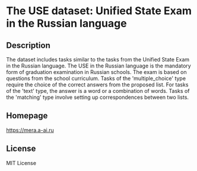 # The USE dataset: Unified State Exam in the Russian language

## Description

The dataset includes tasks similar to the tasks from the Unified
State Exam in the Russian language. The USE in the Russian language is the mandatory
form of graduation examination in Russian schools. The exam is based on questions
from the school curriculum. Tasks of the 'multiple_choice' type require the choice
of the correct answers from the proposed list. For tasks of the 'text' type, the answer
is a word or a combination of words. Tasks of the 'matching' type involve setting up
correspondences between two lists.

## Homepage

https://mera.a-ai.ru

## License

MIT License
